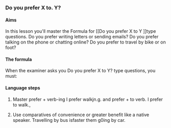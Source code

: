 ### Do you prefer X to. Y? 

#### Aims 

 In this lesson you'll master the Formula for [[Do you prefer X to Y ]]type questions. Do you prefer writing letters or sending emails? Do you prefer talking on the phone or chatting online? Do you prefer to travel by bike or on foot? 

#### The formula 

When the examiner asks you Do you prefer X to Y? type questions, you must: 

#### Language steps 

1. Master prefer + verb-ing     I prefer walkjn.g. and prefer + to verb. I prefer to walk., 

2. Use comparatives of convenience or greater benefit like a native speaker.     Travelling by bus isfaster them g0ing by car. 